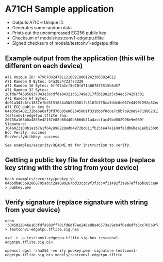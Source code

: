 # A71CH Sample application
- Outputs A71CH Unique ID
- Generates some random data
- Prints out the uncompressed EC256 public key
- Checksum of models/testconv1-edgetpu.tflite
- Signed checksum of models/testconv1-edgetpu.tflite

## Example output from the application (this will be different on each device)

```
A71 Unique ID: 479070024791121002180012423063824812
A71 Random 8 Bytes: b4a3054723f73320
A71 Random 16 Bytes: 6ff97a2cf5e70fd71a867875515b6d57
A71 Random 32 Bytes: 28fda7f43956937043e56cdfda84321c61749e817f5b1982d5cb4ec574251c31
A71 Random 64 Bytes: 4d01a3d3c6fc1837efbd3f51644a5b280301fc510fb778ca3dde0c667e4490f292e82ea1d3b4006dcff68d7431e6cbd775bd90d15de99fcf324a874a4f3a32d7
A71 ECC public key 0: 04a35e5482132be6a6af3fd76885e062545801f331bb6f0c0e7cbb7b920e94719b62812925b11f7335e1c35b2d187f093dd38381287dfaea914ae248e4d21fe8ed
testconv1-edgetpu.tflite sha: 20735a163b0a4835e42157e88b60440b566db21a4accfac49bd002998e9e069f
Signature: 3046022100b1a1b761f642998228ad04972bc811fb25be47a1e08fa5db6bea1e6b25b995100221008c23b40e17ad57cbdc3fc4d9a2c3f8ac36f8d7e77b8a30b341c0d4b5ac7979fd
Ecc Verify: success
EccVerifyWithKey: success

See examples/security/README.md for instruction to verify.
```

## Getting a public key file for desktop use (replace key string with the string from your device)
```
bash examples/security/pubkey.sh 04b5dba65692068705adcc2aa090267bd33c3d9f3f3cc4f31492f3a967effa5bc85ca8ebe29c4d4e9feb49a771c221f350cfbc7fa745c5c6018e055b3421a9aca6 > pubkey.pem
```

## Verify signature (replace signature with string from your device)
```
echo '3045022046e163fdfa889ff781fd6df7ae248a8be46573a29eb4f6adedfa5cc765b9f447022100a80e0b8731971e0df56caddcaa4b42cea4c4c1f23c91eabf0208d88b67abb15a' > testconv1-edgetpu.tflite.sig.hex

xxd -r -p testconv1-edgetpu.tflite.sig.hex testconv1-edgetpu.tflite.sig.bin

openssl dgst -sha256 -verify pubkey.pem -signature testconv1-edgetpu.tflite.sig.bin models/testconv1-edgetpu.tflite
```